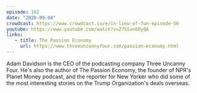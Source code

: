 ```yaml
---
episode: 162
date: "2020-09-04"
crowdcast: https://www.crowdcast.io/e/in-lieu-of-fun-episode-56
youtube: https://www.youtube.com/watch?v=Z75Svn6DyQA
links:
   - title: The Passion Economy
     url: https://www.threeuncannyfour.com/passion-economy.html
---
```


Adam Davidson is the CEO of the podcasting company Three Uncanny Four. He's
also the author of The Passion Economy, the founder of NPR's Planet Money
podcast, and the reporter for New Yorker who did some of the most interesting
stories on the Trump Organization's deals overseas.
